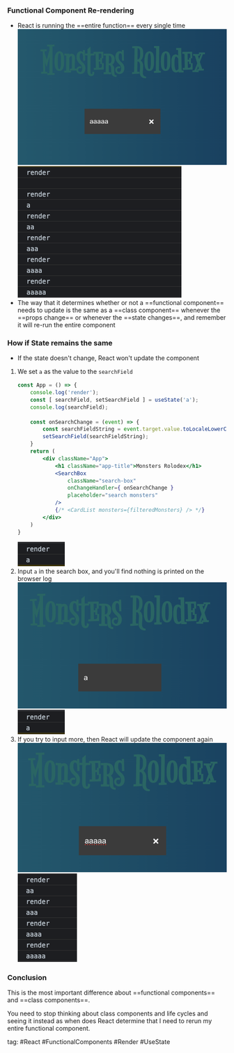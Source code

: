 ### Functional Component Re-rendering
- React is running the ==entire function== every single time
	![](./photo/Pasted%20image%2020230321170029.png)
	![](./photo/Pasted%20image%2020230321170017.png)
- The way that it determines whether or not a ==functional component== needs to update is the same as a ==class component== whenever the ==props change== or whenever the ==state changes==, and remember it will re-run the entire component

### How if State remains the same
- If the state doesn't change, React won't update the component

1. We set `a` as the value to the `searchField`
	```jsx
	const App = () => {
		console.log('render');
		const [ searchField, setSearchField ] = useState('a');
		console.log(searchField);
		
		const onSearchChange = (event) => {
			const searchFieldString = event.target.value.toLocaleLowerCase();
			setSearchField(searchFieldString);
		}
		return (
			<div className="App">
				<h1 className="app-title">Monsters Rolodex</h1>
				<SearchBox
					className="search-box"
					onChangeHandler={ onSearchChange }
					placeholder="search monsters"
				/>
				{/* <CardList monsters={filteredMonsters} /> */}
			</div>
		)
	}
	```
	![](./photo/Pasted%20image%2020230321171349.png)
2. Input `a` in the search box, and you'll find nothing is printed on the browser log
   ![](./photo/Pasted%20image%2020230321171429.png)
   ![](./photo/Pasted%20image%2020230321171349.png)
3. If you try to input more, then React will update the component again
	![](./photo/Pasted%20image%2020230321171710.png)
	![](./photo/Pasted%20image%2020230321171751.png)

### Conclusion
This is the most important difference about ==functional components== and ==class components==.

You need to stop thinking about class components and life cycles and seeing it instead as when does React determine that I need to rerun my entire functional component.

tag: #React #FunctionalComponents #Render #UseState 